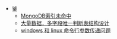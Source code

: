 * 鉴
	* [MongoDB索引未命中](Mirror/1200010001)
	* [大量数据，多字段唯一判断表结构设计](Mirror/1200010002)
	* [windows 和 linux 命令行参数传递问题](Mirror/1200010003)
	

	


